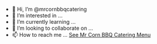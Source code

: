 - 👋 Hi, I’m @mrcornbbqcatering
- 👀 I’m interested in ...
- 🌱 I’m currently learning ...
- 💞️ I’m looking to collaborate on ...
- 📫 How to reach me ...
<a href="https://mrcorn.ca">See Mr Corn BBQ Catering Menu</a>

<!---
mrcornbbqcatering/mrcornbbqcatering is a ✨ special ✨ repository because its `README.md` (this file) appears on your GitHub profile.
You can click the Preview link to take a look at your changes.
--->
